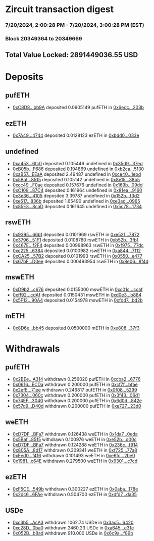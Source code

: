 # Zircuit transaction digest
### 7/20/2024, 2:00:28 PM - 7/20/2024, 3:00:28 PM (EST)
### Block 20349364 to 20349669

## Total Value Locked: 2891449036.55 USD

# Deposits
## pufETH
- [0xC8D8...bb9A](https://etherscan.io/address/0xC8D87c749CbA30B9B1769E6E88378c9EC5d1bb9A) deposited 0.0905149 pufETH in [0x6edc...203b](https://etherscan.io/tx/0xC8D87c749CbA30B9B1769E6E88378c9EC5d1bb9A)
## ezETH
- [0x7A49...4744](https://etherscan.io/address/0x7A493Be5c2ce014cD049Bf178a1ac0Db1B434744) deposited 0.0128123 ezETH in [0xbdd0...033e](https://etherscan.io/tx/0x7A493Be5c2ce014cD049Bf178a1ac0Db1B434744)
## undefined
- [0xa453...6fc0](https://etherscan.io/address/0xa453F6c09efa2d5aa9c831e7092B0fcE6D3D6fc0) deposited 0.105446 undefined in [0x35d9...37ed](https://etherscan.io/tx/0xa453F6c09efa2d5aa9c831e7092B0fcE6D3D6fc0)
- [0xB05b...F686](https://etherscan.io/address/0xB05bb76bc73EF6Fd1b6dFd281210c1e3f05EF686) deposited 0.194869 undefined in [0xb2ca...5130](https://etherscan.io/tx/0xB05bb76bc73EF6Fd1b6dFd281210c1e3f05EF686)
- [0xaB57...EEaA](https://etherscan.io/address/0xaB578454F0878431E77D5dFA37B846113e9DEEaA) deposited 2.49487 undefined in [0xce40...1ebd](https://etherscan.io/tx/0xaB578454F0878431E77D5dFA37B846113e9DEEaA)
- [0x5Baf...8515](https://etherscan.io/address/0x5Baf36a08b00888ead59b5589892d2946AAA8515) deposited 0.105142 undefined in [0x8e15...38b5](https://etherscan.io/tx/0x5Baf36a08b00888ead59b5589892d2946AAA8515)
- [0xcc49...F0ae](https://etherscan.io/address/0xcc499cEAdE742102E5903f6926cbd0c859d7F0ae) deposited 0.157676 undefined in [0x169b...09dd](https://etherscan.io/tx/0xcc499cEAdE742102E5903f6926cbd0c859d7F0ae)
- [0xC109...87C4](https://etherscan.io/address/0xC1097Bf55296D281F81a07dEc57d5b1E431387C4) deposited 0.161964 undefined in [0x81ea...9160](https://etherscan.io/tx/0xC1097Bf55296D281F81a07dEc57d5b1E431387C4)
- [0x3e36...4105](https://etherscan.io/address/0x3e36A99798cB78e91734ED77ad1EfcD5e4964105) deposited 3.39787 undefined in [0x152b...f3d2](https://etherscan.io/tx/0x3e36A99798cB78e91734ED77ad1EfcD5e4964105)
- [0xe517...836b](https://etherscan.io/address/0xe517f5274a21c74AE230D99010AD11992D0E836b) deposited 1.65490 undefined in [0xe3ad...0965](https://etherscan.io/tx/0xe517f5274a21c74AE230D99010AD11992D0E836b)
- [0x85E3...8caD](https://etherscan.io/address/0x85E3645E1C804e447A7fC04a40C8d9EB29EB8caD) deposited 0.161645 undefined in [0x5c78...1734](https://etherscan.io/tx/0x85E3645E1C804e447A7fC04a40C8d9EB29EB8caD)
## rswETH
- [0x9395...66b1](https://etherscan.io/address/0x939545b4B7382eF9b757E642d5c5bc78197066b1) deposited 0.0101969 rswETH in [0xe521...7872](https://etherscan.io/tx/0x939545b4B7382eF9b757E642d5c5bc78197066b1)
- [0x3796...51F1](https://etherscan.io/address/0x3796DAe6ff707eA993B76a6C21331334798551F1) deposited 0.0108780 rswETH in [0xb52b...3fb1](https://etherscan.io/tx/0x3796DAe6ff707eA993B76a6C21331334798551F1)
- [0x467E...f2F4](https://etherscan.io/address/0x467E1f2108260fF087420F274fC3b432fE50f2F4) deposited 0.00998963 rswETH in [0xf975...77dc](https://etherscan.io/tx/0x467E1f2108260fF087420F274fC3b432fE50f2F4)
- [0xc225...6384](https://etherscan.io/address/0xc225eE5CA374423AF053d120C738849EcFbc6384) deposited 0.0100982 rswETH in [0xa844...7112](https://etherscan.io/tx/0xc225eE5CA374423AF053d120C738849EcFbc6384)
- [0xCA25...57B2](https://etherscan.io/address/0xCA2512F57d863767B230008367A742717b1157B2) deposited 0.0101993 rswETH in [0x0550...e477](https://etherscan.io/tx/0xCA2512F57d863767B230008367A742717b1157B2)
- [0x67bF...D0ee](https://etherscan.io/address/0x67bF34e82fAd5fa01ADF3f55b986FDd05623D0ee) deposited 0.000493954 rswETH in [0x8e06...8f4d](https://etherscan.io/tx/0x67bF34e82fAd5fa01ADF3f55b986FDd05623D0ee)
## mswETH
- [0xD9b2...c676](https://etherscan.io/address/0xD9b240219b3DA590b7db1e07f4BF84C0AC3Cc676) deposited 0.0155000 mswETH in [0xc01c...ccaf](https://etherscan.io/tx/0xD9b240219b3DA590b7db1e07f4BF84C0AC3Cc676)
- [0xff92...cdAf](https://etherscan.io/address/0xff927Bb396DdA433071840aB770a49215869cdAf) deposited 0.0150431 mswETH in [0xd0e3...b884](https://etherscan.io/tx/0xff927Bb396DdA433071840aB770a49215869cdAf)
- [0x5F12...90A4](https://etherscan.io/address/0x5F129F690A09eEf099B2F905f6e753b6Efe390A4) deposited 0.0154978 mswETH in [0xfdd7...bd2b](https://etherscan.io/tx/0x5F129F690A09eEf099B2F905f6e753b6Efe390A4)
## mETH
- [0x8D6e...bb45](https://etherscan.io/address/0x8D6e361347F7DD8f297a3396098dd4343F5bbb45) deposited 0.0500000 mETH in [0xe808...37f3](https://etherscan.io/tx/0x8D6e361347F7DD8f297a3396098dd4343F5bbb45)
# Withdrawals
## pufETH
- [0x2BEe...A314](https://etherscan.io/address/0x2BEe1d3c90B38Bb85E98657C2a161079D3d8A314) withdrawn 0.256020 pufETH in [0xcba2...6776](https://etherscan.io/tx/0x2BEe1d3c90B38Bb85E98657C2a161079D3d8A314)
- [0x0616...ECDa](https://etherscan.io/address/0x06166647DE6a661e52bc26d50B17ee8f95a0ECDa) withdrawn 0.200000 pufETH in [0xcf7f...bfae](https://etherscan.io/tx/0x06166647DE6a661e52bc26d50B17ee8f95a0ECDa)
- [0x2efE...71ee](https://etherscan.io/address/0x2efE8900e4C8a744513bB1c2D5b95299Fb1971ee) withdrawn 0.246817 pufETH in [0x0f08...5299](https://etherscan.io/tx/0x2efE8900e4C8a744513bB1c2D5b95299Fb1971ee)
- [0x7304...060c](https://etherscan.io/address/0x7304298D956907c8c374673576d769967dA4060c) withdrawn 0.200000 pufETH in [0x3f43...06d1](https://etherscan.io/tx/0x7304298D956907c8c374673576d769967dA4060c)
- [0x74EF...3040](https://etherscan.io/address/0x74EF5Cb12C624f37B7a85b0C2465bc9E49213040) withdrawn 0.200000 pufETH in [0x6d0d...842e](https://etherscan.io/tx/0x74EF5Cb12C624f37B7a85b0C2465bc9E49213040)
- [0x57d9...D40d](https://etherscan.io/address/0x57d9e3273E6BEcF63dA450F044A9Fc5626b4D40d) withdrawn 0.200000 pufETH in [0xe727...23d0](https://etherscan.io/tx/0x57d9e3273E6BEcF63dA450F044A9Fc5626b4D40d)
## weETH
- [0xD7DF...BFa7](https://etherscan.io/address/0xD7DF7E085214743530afF339aFC420c7c720BFa7) withdrawn 0.126438 weETH in [0x1da7...0eda](https://etherscan.io/tx/0xD7DF7E085214743530afF339aFC420c7c720BFa7)
- [0x5Baf...8515](https://etherscan.io/address/0x5Baf36a08b00888ead59b5589892d2946AAA8515) withdrawn 0.100976 weETH in [0xe52b...d00c](https://etherscan.io/tx/0x5Baf36a08b00888ead59b5589892d2946AAA8515)
- [0xD7DF...BFa7](https://etherscan.io/address/0xD7DF7E085214743530afF339aFC420c7c720BFa7) withdrawn 0.124288 weETH in [0x236c...f914](https://etherscan.io/tx/0xD7DF7E085214743530afF339aFC420c7c720BFa7)
- [0x805A...8d17](https://etherscan.io/address/0x805Aa8a36aCab196c89980122d48CEc4B9f88d17) withdrawn 0.309341 weETH in [0xf725...77a8](https://etherscan.io/tx/0x805Aa8a36aCab196c89980122d48CEc4B9f88d17)
- [0xEed0...f416](https://etherscan.io/address/0xEed093f84BA0CB266260b901C8e940Df5A78f416) withdrawn 0.101493 weETH in [0xe6fc...2be0](https://etherscan.io/tx/0xEed093f84BA0CB266260b901C8e940Df5A78f416)
- [0x1981...c64E](https://etherscan.io/address/0x1981E8CCC68e98eace4D8762835a706Dbfc0c64E) withdrawn 0.279500 weETH in [0x9301...c7cd](https://etherscan.io/tx/0x1981E8CCC68e98eace4D8762835a706Dbfc0c64E)
## ezETH
- [0xF5CE...549b](https://etherscan.io/address/0xF5CE9fc614885ceE6987fDAbf72b5c940c3e549b) withdrawn 0.300227 ezETH in [0x0aba...178e](https://etherscan.io/tx/0xF5CE9fc614885ceE6987fDAbf72b5c940c3e549b)
- [0x2dc6...6FAe](https://etherscan.io/address/0x2dc61144073850735EcAb50D19E5b52791106FAe) withdrawn 0.504700 ezETH in [0xdfd7...da35](https://etherscan.io/tx/0x2dc61144073850735EcAb50D19E5b52791106FAe)
## USDe
- [0xc3b5...AcA3](https://etherscan.io/address/0xc3b593006145621A040b3D49cdbC305bbcBfAcA3) withdrawn 1062.74 USDe in [0x3ac5...6420](https://etherscan.io/tx/0xc3b593006145621A040b3D49cdbC305bbcBfAcA3)
- [0xc28D...0ba0](https://etherscan.io/address/0xc28De126e148361CaD06a235EB39651652360ba0) withdrawn 2460.23 USDe in [0xa645...e31e](https://etherscan.io/tx/0xc28De126e148361CaD06a235EB39651652360ba0)
- [0x052B...b8ad](https://etherscan.io/address/0x052B357dAF50514f9f786cA2A08b597a1767b8ad) withdrawn 910.000 USDe in [0x6c9a...f89b](https://etherscan.io/tx/0x052B357dAF50514f9f786cA2A08b597a1767b8ad)
